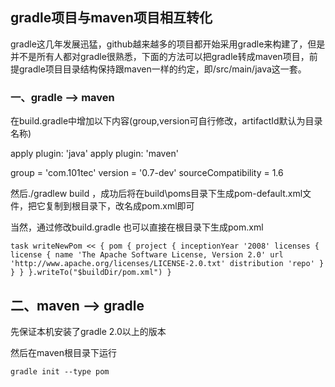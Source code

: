 
## gradle项目与maven项目相互转化

gradle这几年发展迅猛，github越来越多的项目都开始采用gradle来构建了，但是并不是所有人都对gradle很熟悉，下面的方法可以把gradle转成maven项目，前提gradle项目目录结构保持跟maven一样的约定，即/src/main/java这一套。

### 一、gradle --> maven

在build.gradle中增加以下内容(group,version可自行修改，artifactId默认为目录名称)

apply plugin: 'java'
apply plugin: 'maven'


group = 'com.101tec'
version = '0.7-dev'
sourceCompatibility = 1.6

然后./gradlew build ，成功后将在build\poms目录下生成pom-default.xml文件，把它复制到根目录下，改名成pom.xml即可

当然，通过修改build.gradle 也可以直接在根目录下生成pom.xml

`task writeNewPom << {
    pom {
        project {
            inceptionYear '2008'
            licenses {
                license {
                    name 'The Apache Software License, Version 2.0'
                    url 'http://www.apache.org/licenses/LICENSE-2.0.txt'
                    distribution 'repo'
                }
            }
        }
    }.writeTo("$buildDir/pom.xml")
}`


## 二、maven --> gradle

先保证本机安装了gradle 2.0以上的版本

然后在maven根目录下运行

`gradle init --type pom`